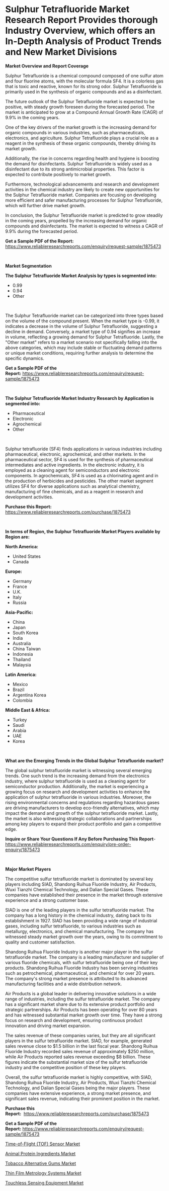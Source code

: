 <p><h1>Sulphur Tetrafluoride Market Research Report Provides thorough Industry Overview, which offers an In-Depth Analysis of Product Trends and New Market Divisions</h1></p><p><strong>Market Overview and Report Coverage</strong></p>
<p><p>Sulphur Tetrafluoride is a chemical compound composed of one sulfur atom and four fluorine atoms, with the molecular formula SF4. It is a colorless gas that is toxic and reactive, known for its strong odor. Sulphur Tetrafluoride is primarily used in the synthesis of organic compounds and as a disinfectant.</p><p>The future outlook of the Sulphur Tetrafluoride market is expected to be positive, with steady growth foreseen during the forecasted period. The market is anticipated to grow at a Compound Annual Growth Rate (CAGR) of 9.9% in the coming years. </p><p>One of the key drivers of the market growth is the increasing demand for organic compounds in various industries, such as pharmaceuticals, electronics, and agriculture. Sulphur Tetrafluoride plays a crucial role as a reagent in the synthesis of these organic compounds, thereby driving its market growth.</p><p>Additionally, the rise in concerns regarding health and hygiene is boosting the demand for disinfectants. Sulphur Tetrafluoride is widely used as a disinfectant due to its strong antimicrobial properties. This factor is expected to contribute positively to market growth.</p><p>Furthermore, technological advancements and research and development activities in the chemical industry are likely to create new opportunities for the Sulphur Tetrafluoride market. Companies are focusing on developing more efficient and safer manufacturing processes for Sulphur Tetrafluoride, which will further drive market growth.</p><p>In conclusion, the Sulphur Tetrafluoride market is predicted to grow steadily in the coming years, propelled by the increasing demand for organic compounds and disinfectants. The market is expected to witness a CAGR of 9.9% during the forecasted period.</p></p>
<p><strong>Get a Sample PDF of the Report:</strong> <a href="https://www.reliableresearchreports.com/enquiry/request-sample/1875473">https://www.reliableresearchreports.com/enquiry/request-sample/1875473</a></p>
<p>&nbsp;</p>
<p><strong>Market Segmentation</strong></p>
<p><strong>The Sulphur Tetrafluoride Market Analysis by types is segmented into:</strong></p>
<p><ul><li>0.99</li><li>0.94</li><li>Other</li></ul></p>
<p>&nbsp;</p>
<p><p>The Sulphur Tetrafluoride market can be categorized into three types based on the volume of the compound present. When the market type is -0.99, it indicates a decrease in the volume of Sulphur Tetrafluoride, suggesting a decline in demand. Conversely, a market type of 0.94 signifies an increase in volume, reflecting a growing demand for Sulphur Tetrafluoride. Lastly, the "Other market" refers to a market scenario not specifically falling into the above categories, which may include stable or fluctuating demand patterns or unique market conditions, requiring further analysis to determine the specific dynamics.</p></p>
<p><strong>Get a Sample PDF of the Report:</strong>&nbsp;<a href="https://www.reliableresearchreports.com/enquiry/request-sample/1875473">https://www.reliableresearchreports.com/enquiry/request-sample/1875473</a></p>
<p>&nbsp;</p>
<p><strong>The Sulphur Tetrafluoride Market Industry Research by Application is segmented into:</strong></p>
<p><ul><li>Pharmaceutical</li><li>Electronic</li><li>Agrochemical</li><li>Other</li></ul></p>
<p>&nbsp;</p>
<p><p>Sulphur tetrafluoride (SF4) finds applications in various industries including pharmaceutical, electronic, agrochemical, and other markets. In the pharmaceutical sector, SF4 is used for the synthesis of pharmaceutical intermediates and active ingredients. In the electronic industry, it is employed as a cleaning agent for semiconductors and electronic components. In agrochemicals, SF4 is used as a chlorinating agent and in the production of herbicides and pesticides. The other market segment utilizes SF4 for diverse applications such as analytical chemistry, manufacturing of fine chemicals, and as a reagent in research and development activities.</p></p>
<p><strong>Purchase this Report:</strong>&nbsp; <a href="https://www.reliableresearchreports.com/purchase/1875473">https://www.reliableresearchreports.com/purchase/1875473</a></p>
<p>&nbsp;</p>
<p><strong>In terms of Region, the Sulphur Tetrafluoride Market Players available by Region are:</strong></p>
<p>
    <p> <strong> North America: </strong>
        <ul>
            <li>United States</li>
            <li>Canada</li>
        </ul>
        </p> 
    <p> <strong> Europe: </strong>
        <ul>
            <li>Germany</li>
            <li>France</li>
            <li>U.K.</li>
            <li>Italy</li>
            <li>Russia</li>
        </ul>
        </p> 
    <p> <strong> Asia-Pacific: </strong>
        <ul>
            <li>China</li>
            <li>Japan</li>
            <li>South Korea</li>
            <li>India</li>
            <li>Australia</li>
            <li>China Taiwan</li>
            <li>Indonesia</li>
            <li>Thailand</li>
            <li>Malaysia</li>
        </ul>
        </p> 
    <p> <strong> Latin America: </strong>
        <ul>
            <li>Mexico</li>
            <li>Brazil</li>
            <li>Argentina Korea</li>
            <li>Colombia</li>
        </ul>
        </p> 
    <p> <strong> Middle East & Africa: </strong>
        <ul>
            <li>Turkey</li>
            <li>Saudi</li>
            <li>Arabia</li>
            <li>UAE</li>
            <li>Korea</li>
        </ul>
    </p>
    </p>
<p>&nbsp;</p>
<p><strong>What are the Emerging Trends in the Global Sulphur Tetrafluoride market?</strong></p>
<p><p>The global sulphur tetrafluoride market is witnessing several emerging trends. One such trend is the increasing demand from the electronics industry, where sulphur tetrafluoride is used as a cleaning agent for semiconductor production. Additionally, the market is experiencing a growing focus on research and development activities to enhance the application of sulphur tetrafluoride in various industries. Moreover, the rising environmental concerns and regulations regarding hazardous gases are driving manufacturers to develop eco-friendly alternatives, which may impact the demand and growth of the sulphur tetrafluoride market. Lastly, the market is also witnessing strategic collaborations and partnerships among key players to expand their product portfolio and gain a competitive edge.</p></p>
<p><strong>Inquire or Share Your Questions If Any Before Purchasing This Report</strong>- <a href="https://www.reliableresearchreports.com/enquiry/pre-order-enquiry/1875473">https://www.reliableresearchreports.com/enquiry/pre-order-enquiry/1875473</a></p>
<p>&nbsp;</p>
<p><strong>Major Market Players</strong></p>
<p><p>The competitive sulfur tetrafluoride market is dominated by several key players including SIAD, Shandong Ruihua Fluoride Industry, Air Products, Wuxi Tianzhi Chemical Technology, and Dalian Special Gases. These companies have established their presence in the market through extensive experience and a strong customer base.</p><p>SIAD is one of the leading players in the sulfur tetrafluoride market. The company has a long history in the chemical industry, dating back to its establishment in 1927. SIAD has been providing a wide range of industrial gases, including sulfur tetrafluoride, to various industries such as metallurgy, electronics, and chemical manufacturing. The company has witnessed steady market growth over the years, owing to its commitment to quality and customer satisfaction.</p><p>Shandong Ruihua Fluoride Industry is another major player in the sulfur tetrafluoride market. The company is a leading manufacturer and supplier of various fluoride chemicals, with sulfur tetrafluoride being one of their key products. Shandong Ruihua Fluoride Industry has been serving industries such as petrochemical, pharmaceutical, and chemical for over 20 years. The company's strong market presence is attributed to its advanced manufacturing facilities and a wide distribution network.</p><p>Air Products is a global leader in delivering innovative solutions in a wide range of industries, including the sulfur tetrafluoride market. The company has a significant market share due to its extensive product portfolio and strategic partnerships. Air Products has been operating for over 80 years and has witnessed substantial market growth over time. They have a strong focus on research and development, ensuring continuous product innovation and driving market expansion.</p><p>The sales revenue of these companies varies, but they are all significant players in the sulfur tetrafluoride market. SIAD, for example, generated sales revenue close to $1.5 billion in the last fiscal year. Shandong Ruihua Fluoride Industry recorded sales revenue of approximately $250 million, while Air Products reported sales revenue exceeding $8 billion. These figures indicate the substantial market size of the sulfur tetrafluoride industry and the competitive position of these key players.</p><p>Overall, the sulfur tetrafluoride market is highly competitive, with SIAD, Shandong Ruihua Fluoride Industry, Air Products, Wuxi Tianzhi Chemical Technology, and Dalian Special Gases being the major players. These companies have extensive experience, a strong market presence, and significant sales revenue, indicating their prominent position in the market.</p></p>
<p><strong>Purchase this Report:</strong>&nbsp;&nbsp;<a href="https://www.reliableresearchreports.com/purchase/1875473">https://www.reliableresearchreports.com/purchase/1875473</a></p>
<p></p>
<p><strong>Get a Sample PDF of the Report:</strong>&nbsp;<a href="https://www.reliableresearchreports.com/enquiry/request-sample/1875473">https://www.reliableresearchreports.com/enquiry/request-sample/1875473</a></p>
<p><p><a href="https://medium.com/@peterm12562/time-of-flight-tof-sensor-market-insight-market-trends-growth-forecasted-from-2023-to-2030-7f13b2026e53">Time-of-Flight (TOF) Sensor Market</a></p><p><a href="https://medium.com/@jeromekling1967/animal-protein-ingredients-market-report-reveals-the-latest-trends-and-growth-opportunities-of-this-037224696cab">Animal Protein Ingredients Market</a></p><p><a href="https://medium.com/@andrewhills1925/tobacco-alternative-gums-market-trends-and-market-analysis-forecasted-for-period-2023-2030-2a31cf638403">Tobacco Alternative Gums Market</a></p><p><a href="https://medium.com/@malcomw102036/thin-film-metrology-systems-market-size-reveals-the-best-marketing-channels-in-global-industry-3a223421f364">Thin Film Metrology Systems Market</a></p><p><a href="https://medium.com/@damorgan64868/touchless-sensing-equipment-market-analysis-its-cagr-market-segmentation-and-global-industry-b21bcbab925f">Touchless Sensing Equipment Market</a></p></p>